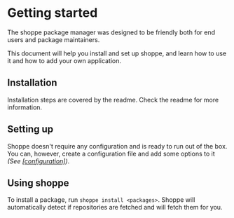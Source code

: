 # Getting started

The shoppe package manager was designed to be friendly both for end users and package maintainers.

This document will help you install and set up shoppe, and learn how to use it and how to add your own application.

## Installation

Installation steps are covered by the readme. Check the readme for more information.

## Setting up

Shoppe doesn't require any configuration and is ready to run out of the box. You can, however, create a configuration file and add some options to it *(See [[configuration]](docs/configuration.md))*.

## Using shoppe

To install a package, run ``shoppe install <packages>``. Shoppe will automatically detect if repositories are fetched and will fetch them for you.
